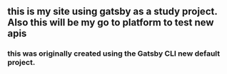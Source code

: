 ## this is my site using gatsby as a study project. Also this will be my go to platform to test new apis

### this was originally created using the Gatsby CLI new default project.
